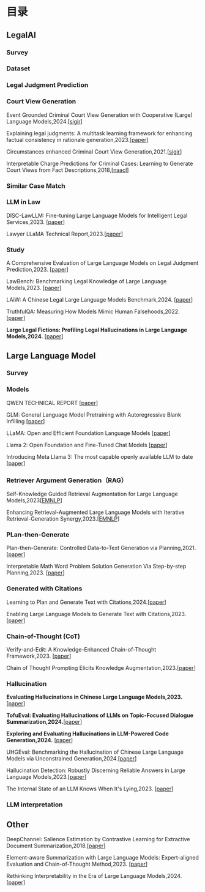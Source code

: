 
# 目录

## LegalAI

### Survey


### Dataset

### Legal Judgment Prediction



### Court View Generation

Event Grounded Criminal Court View Generation with Cooperative (Large) Language Models,2024.[[sigir](https://arxiv.org/abs/2404.07001)]

Explaining legal judgments: A multitask learning framework for enhancing factual consistency in rationale generation,2023.[[paper](https://www.sciencedirect.com/science/article/pii/S1319157823004226)]

Circumstances enhanced Criminal Court View Generation,2021.[[sigir](https://dl.acm.org/doi/abs/10.1145/3404835.3462984)]

Interpretable Charge Predictions for Criminal Cases: Learning to Generate Court Views from Fact Descriptions,2018,[[naacl](https://aclanthology.org/N18-1168/)]

### Similar Case Match

### LLM in Law

DISC-LawLLM: Fine-tuning Large Language Models for Intelligent Legal Services,2023. [[paper](https://arxiv.org/abs/2309.11325)]

Lawyer LLaMA Technical Report,2023.[[paper](https://arxiv.org/abs/2305.15062)]

### Study

A Comprehensive Evaluation of Large Language Models on Legal Judgment Prediction,2023. [[paper](https://aclanthology.org/2023.findings-emnlp.490/)]

LawBench: Benchmarking Legal Knowledge of Large Language Models,2023. [[paper](https://arxiv.org/abs/2309.16289)]

LAiW: A Chinese Legal Large Language Models Benchmark,2024. [[paper](https://openreview.net/pdf?id=HEjqNfHCCH)]

TruthfulQA: Measuring How Models Mimic Human Falsehoods,2022. [[paper](https://aclanthology.org/2022.acl-long.229.pdf)]

**Large Legal Fictions: Profiling Legal Hallucinations in Large Language Models,2024.** [[paper](https://arxiv.org/abs/2401.01301)]

## Large Language Model

### Survey


### Models
QWEN TECHNICAL REPORT [[paper](https://arxiv.org/abs/2309.16609)]

GLM: General Language Model Pretraining with Autoregressive Blank Infilling [[paper](https://aclanthology.org/2022.acl-long.26.pdf)]


LLaMA: Open and Efficient Foundation Language Models [[paper](https://arxiv.org/abs/2302.13971)]

Llama 2: Open Foundation and Fine-Tuned Chat Models [[paper](https://arxiv.org/abs/2307.09288)]

Introducing Meta Llama 3: The most capable openly available LLM to date [[paper](https://ai.meta.com/blog/meta-llama-3/)]

### Retriever Argument Generation（RAG）

Self-Knowledge Guided Retrieval Augmentation
for Large Language Models,2023[[EMNLP](https://aclanthology.org/2023.findings-emnlp.691/)]

Enhancing Retrieval-Augmented Large Language Models with Iterative Retrieval-Generation Synergy,2023.[[EMNLP](https://aclanthology.org/2023.findings-emnlp.620/)]

### PLan-then-Generate
Plan-then-Generate: Controlled Data-to-Text Generation via Planning,2021.[[paper](https://aclanthology.org/2021.findings-emnlp.76/)]

Interpretable Math Word Problem Solution Generation
Via Step-by-step Planning,2023. [[paper](https://aclanthology.org/2023.acl-long.379/)]

### Generated with Citations

Learning to Plan and Generate Text with Citations,2024.[[paper](https://arxiv.org/abs/2404.03381)]

Enabling Large Language Models to Generate Text with Citations,2023.[[paper](https://aclanthology.org/2023.emnlp-main.398/)]



### Chain-of-Thought (CoT)

Verify-and-Edit: A Knowledge-Enhanced Chain-of-Thought Framework,2023. [[paper](https://aclanthology.org/2023.acl-long.320.pdf)]

Chain of Thought Prompting Elicits Knowledge Augmentation,2023.[[paper](https://aclanthology.org/2023.findings-acl.408.pdf)]

### Hallucination

**Evaluating Hallucinations in Chinese Large Language Models,2023.** [[paper](https://arxiv.org/abs/2310.03368)]

**TofuEval: Evaluating Hallucinations of LLMs on Topic-Focused Dialogue Summarization,2024.**[[paper](https://arxiv.org/abs/2402.13249)]

**Exploring and Evaluating Hallucinations in LLM-Powered Code Generation,2024.** [[paper](https://arxiv.org/abs/2404.00971)]

UHGEval: Benchmarking the Hallucination of
Chinese Large Language Models via Unconstrained Generation,2024.[[paper](https://arxiv.org/abs/2311.15296)]

Hallucination Detection: Robustly Discerning Reliable Answers in Large Language Models,2023.[[paper](https://dl.acm.org/doi/pdf/10.1145/3583780.3614905)]

The Internal State of an LLM Knows When It's Lying,2023. [[paper](https://arxiv.org/abs/2304.13734)]

### LLM interpretation



## Other

DeepChannel: Salience Estimation by Contrastive Learning
for Extractive Document Summarization,2018.[[paper](https://arxiv.org/abs/1811.02394)]

Element-aware Summarization with Large Language Models:
Expert-aligned Evaluation and Chain-of-Thought Method,2023. [[paper](https://aclanthology.org/2023.acl-long.482.pdf)]

Rethinking Interpretability in the Era of Large Language Models,2024.[[paper](https://arxiv.org/abs/2402.01761)]